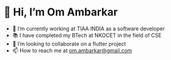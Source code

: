 # 👋 Hi, I’m Om Ambarkar

- 🌱 I’m currently working at TIAA INDIA as a software developer
- 📚 I have completed my BTech at NKOCET in the field of CSE
- 💞️ I’m looking to collaborate on a flutter project
- 📫 How to reach me at om.ambarkar@gmail.com

  

<!---
hey-om7/hey-om7 is a ✨ special ✨ repository because its `README.md` (this file) appears on your GitHub profile.
You can click the Preview link to take a look at your changes.
--->
